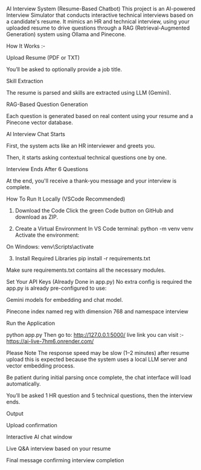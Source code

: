 AI Interview System (Resume-Based Chatbot)
This project is an AI-powered Interview Simulator that conducts interactive technical interviews based on a candidate's resume. It mimics an HR and technical interview, using your uploaded resume to drive questions through a RAG (Retrieval-Augmented Generation) system using Ollama and Pinecone.

How It Works :-

Upload Resume (PDF or TXT)

You’ll be asked to optionally provide a job title.

Skill Extraction

The resume is parsed and skills are extracted using LLM (Gemini).

RAG-Based Question Generation

Each question is generated based on real content using your resume and a Pinecone vector database.

AI Interview Chat Starts

First, the system acts like an HR interviewer and greets you.

Then, it starts asking contextual technical questions one by one.

Interview Ends After 6 Questions

At the end, you'll receive a thank-you message and your interview is complete.


How To Run It Locally (VSCode Recommended)

1. Download the Code
Click the green Code button on GitHub and download as ZIP.

2. Create a Virtual Environment
In VS Code terminal:
python -m venv venv
Activate the environment:

 On Windows:
 venv\Scripts\activate


3.  Install Required Libraries
pip install -r requirements.txt

Make sure requirements.txt contains all the necessary modules.

Set Your API Keys (Already Done in app.py)
No extra config is required the app.py is already pre-configured to use:

Gemini models for embedding and chat model.

Pinecone index named reg with dimension 768 and namespace interview

Run the Application

python app.py
Then go to: http://127.0.0.1:5000/
live link you can visit :- https://ai-live-7hm6.onrender.com/

Please Note
The response speed may be slow (1–2 minutes) after resume upload this is expected because the system uses a local LLM server and vector embedding process.

Be patient during initial parsing  once complete, the chat interface will load automatically.

You’ll be asked 1 HR question and 5 technical questions, then the interview ends.

Output

Upload confirmation

Interactive AI chat window

Live Q&A interview based on your resume

Final message confirming interview completion

